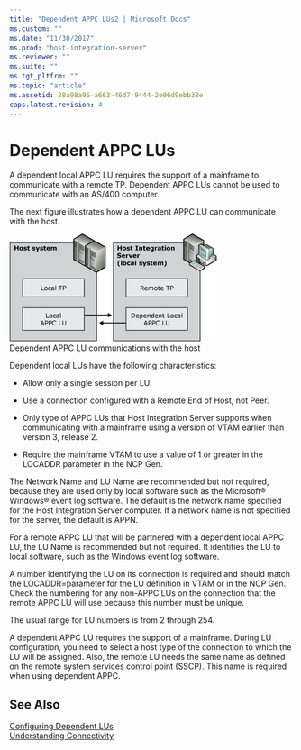 ```yaml
---
title: "Dependent APPC LUs2 | Microsoft Docs"
ms.custom: ""
ms.date: "11/30/2017"
ms.prod: "host-integration-server"
ms.reviewer: ""
ms.suite: ""
ms.tgt_pltfrm: ""
ms.topic: "article"
ms.assetid: 28a98a95-a663-46d7-9444-2e96d9ebb38e
caps.latest.revision: 4
---
```

# Dependent APPC LUs
A dependent local APPC LU requires the support of a mainframe to communicate with a remote TP. Dependent APPC LUs cannot be used to communicate with an AS/400 computer.  
  
 The next figure illustrates how a dependent APPC LU can communicate with the host.  
  
 ![](../core/media/srvc07.gif "srvc07")  
Dependent APPC LU communications with the host  
  
 Dependent local LUs have the following characteristics:  
  
-   Allow only a single session per LU.  
  
-   Use a connection configured with a Remote End of Host, not Peer.  
  
-   Only type of APPC LUs that Host Integration Server supports when communicating with a mainframe using a version of VTAM earlier than version 3, release 2.  
  
-   Require the mainframe VTAM to use a value of 1 or greater in the LOCADDR parameter in the NCP Gen.  
  
 The Network Name and LU Name are recommended but not required, because they are used only by local software such as the Microsoft® Windows® event log software. The default is the network name specified for the Host Integration Server computer. If a network name is not specified for the server, the default is APPN.  
  
 For a remote APPC LU that will be partnered with a dependent local APPC LU, the LU Name is recommended but not required. It identifies the LU to local software, such as the Windows event log software.  
  
 A number identifying the LU on its connection is required and should match the LOCADDR=parameter for the LU definition in VTAM or in the NCP Gen. Check the numbering for any non-APPC LUs on the connection that the remote APPC LU will use because this number must be unique.  
  
 The usual range for LU numbers is from 2 through 254.  
  
 A dependent APPC LU requires the support of a mainframe. During LU configuration, you need to select a host type of the connection to which the LU will be assigned. Also, the remote LU needs the same name as defined on the remote system services control point (SSCP). This name is required when using dependent APPC.  
  
## See Also  
 [Configuring Dependent LUs](../HIS2010/configuring-dependent-lus1.md)   
 [Understanding Connectivity](../HIS2010/understanding-connectivity2.md)